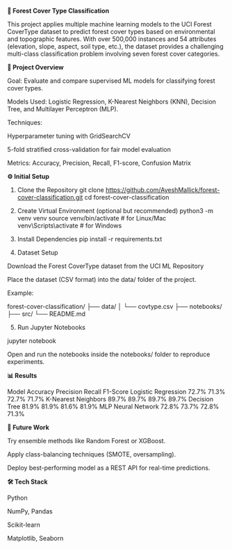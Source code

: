 **🌲 Forest Cover Type Classification**

This project applies multiple machine learning models to the UCI Forest CoverType dataset
 to predict forest cover types based on environmental and topographic features. With over 500,000 instances and 54 attributes (elevation, slope, aspect, soil type, etc.), the dataset provides a challenging multi-class classification problem involving seven forest cover categories.

**📌 Project Overview**

Goal: Evaluate and compare supervised ML models for classifying forest cover types.

Models Used: Logistic Regression, K-Nearest Neighbors (KNN), Decision Tree, and Multilayer Perceptron (MLP).

Techniques:

Hyperparameter tuning with GridSearchCV

5-fold stratified cross-validation for fair model evaluation

Metrics: Accuracy, Precision, Recall, F1-score, Confusion Matrix

**⚙️ Initial Setup**
1. Clone the Repository
git clone https://github.com/AyeshMallick/forest-cover-classification.git
cd forest-cover-classification

2. Create Virtual Environment (optional but recommended)
python3 -m venv venv
source venv/bin/activate   # for Linux/Mac
venv\Scripts\activate      # for Windows

3. Install Dependencies
pip install -r requirements.txt

4. Dataset Setup

Download the Forest CoverType dataset from the UCI ML Repository

Place the dataset (CSV format) into the data/ folder of the project.

Example:

forest-cover-classification/
├── data/
│   └── covtype.csv
├── notebooks/
├── src/
└── README.md

5. Run Jupyter Notebooks
   
jupyter notebook


Open and run the notebooks inside the notebooks/ folder to reproduce experiments.

**📊 Results**

Model	              Accuracy	Precision	Recall	F1-Score
Logistic Regression	 72.7%	    71.3%	  72.7%	   71.7%
K-Nearest Neighbors	 89.7%	    89.7%	  89.7%	   89.7%
Decision Tree	       81.9%	    81.9%	  81.6%	   81.9%
MLP Neural Network	 72.8%	    73.7%	  72.8%	   71.3%

**🚀 Future Work**

Try ensemble methods like Random Forest or XGBoost.

Apply class-balancing techniques (SMOTE, oversampling).

Deploy best-performing model as a REST API for real-time predictions.

**🛠️ Tech Stack**

Python

NumPy, Pandas

Scikit-learn

Matplotlib, Seaborn
